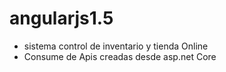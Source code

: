 # angularjs1.5
 - sistema control de inventario y tienda Online
 - Consume de Apis creadas desde asp.net Core
